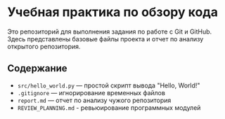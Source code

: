 # Учебная практика по обзору кода

Это репозиторий для выполнения задания по работе с Git и GitHub.  
Здесь представлены базовые файлы проекта и отчет по анализу открытого репозитория.

## Содержание
- `src/hello_world.py` — простой скрипт вывода "Hello, World!"
- `.gitignore` — игнорирование временных файлов
- `report.md` — отчет по анализу чужого репозитория
- `REVIEW_PLANNING.md` - ревьюирование программных модулей
